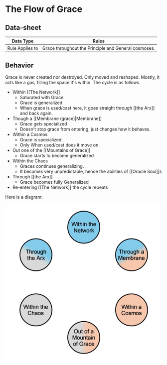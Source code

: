 # The Flow of Grace

## Data-sheet

| Data Type | Rules |
| --- | --- |
| Rule Applies to | Grace throughout the Principle and General cosmoses. |

## Behavior

Grace is never created nor destroyed. Only moved and reshaped. Mostly, it acts like a gas, filling the space it's within. The cycle is as follows.

- Within [[The Network]]
  - Saturated with Grace
  - Grace is generalized
  - When grace is used/cast here, it goes straight through [[the Arx]] and back again.
- Though a [[Membrane (grace)|Membrane]]
  - Grace gets specialized
  - Doesn't stop grace from entering, just changes how it behaves.
- Within a Cosmos
  - Grace is specialized.
  - Only When used/cast does it move on.
- Out one of the [[Mountains of Grace]]
  - Grace starts to become generalized
- Within the Chaos
  - Graces continues generalizing.
  - It becomes very unpredictable, hence the abilities of [[Oracle Soul]]s
- Through [[the Arx]]
  - Grace becomes fully Generalized
- Re-entering [[The Network]] the cycle repeats

Here is a diagram:

![Flow of Grace](../Visual/FlowOfGrace.png)
